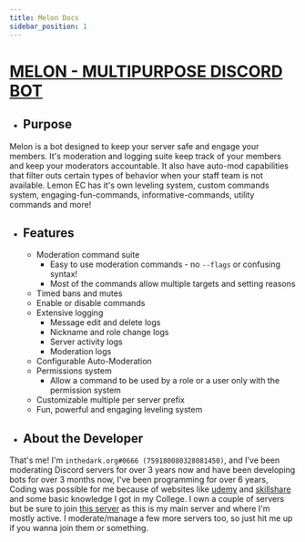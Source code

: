 ```yaml
---
title: Melon Docs
sidebar_position: 1
---
```


# <u> MELON - MULTIPURPOSE DISCORD BOT </u>

* ## <b> Purpose </b>
Melon is a bot designed to keep your server safe and engage your members. It's moderation and logging suite keep track of your members and keep your moderators accountable. It also have auto-mod capabilities that filter outs certain types of behavior when your staff team is not available. Lemon EC has it's own leveling system, custom commands system, engaging-fun-commands, informative-commands, utility commands and more!

* ## <b> Features </b>
  * Moderation command suite
     * Easy to use moderation commands - no `--flags` or confusing syntax!
     * Most of the commands allow multiple targets and setting reasons
  * Timed bans and mutes
  * Enable or disable commands
  * Extensive logging
     * Message edit and delete logs
     * Nickname and role change logs
     * Server activity logs
     * Moderation logs
  * Configurable Auto-Moderation
  * Permissions system
     * Allow a command to be used by a role or a user only with the permission system
  * Customizable multiple per server prefix
  * Fun, powerful and engaging leveling system

* ## <b> About the Developer </b>
That's me! I'm `inthedark.org#0666 (759180080328081450)`, and I've been moderating Discord servers for over 3 years now and have been developing bots for over 3 months now, I've been programming for over 6 years, Coding was possible for me because of websites like [udemy](https://www.udemy.com) and [skillshare](https://https://www.skillshare.com) and some basic knowledge I got in my College. I own a couple of servers but be sure to join [this server](https://discord.gg/danklovers) as this is my main server and where I'm mostly active. I moderate/manage a few more servers too, so just hit me up if you wanna join them or something.



